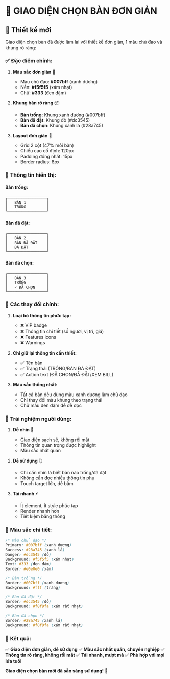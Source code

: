 # 🎨 GIAO DIỆN CHỌN BÀN ĐƠN GIẢN

## 📱 Thiết kế mới

Giao diện chọn bàn đã được làm lại với thiết kế đơn giản, 1 màu chủ đạo và khung rõ ràng:

### ✅ **Đặc điểm chính:**

1. **Màu sắc đơn giản** 🎨
   - Màu chủ đạo: **#007bff** (xanh dương)
   - Nền: **#f5f5f5** (xám nhạt)
   - Chữ: **#333** (đen đậm)

2. **Khung bàn rõ ràng** 📦
   - **Bàn trống**: Khung xanh dương (#007bff)
   - **Bàn đã đặt**: Khung đỏ (#dc3545)
   - **Bàn đã chọn**: Khung xanh lá (#28a745)

3. **Layout đơn giản** 📐
   - Grid 2 cột (47% mỗi bàn)
   - Chiều cao cố định: 120px
   - Padding đồng nhất: 15px
   - Border radius: 8px

### 🎯 **Thông tin hiển thị:**

#### **Bàn trống:**
```
┌─────────────────┐
│   BÀN 1         │
│   TRỐNG         │
└─────────────────┘
```

#### **Bàn đã đặt:**
```
┌─────────────────┐
│   BÀN 2         │
│   BÀN ĐÃ ĐẶT    │
│   ĐÃ ĐẶT        │
└─────────────────┘
```

#### **Bàn đã chọn:**
```
┌─────────────────┐
│   BÀN 3         │
│   TRỐNG         │
│   ✓ ĐÃ CHỌN     │
└─────────────────┘
```

### 🔧 **Các thay đổi chính:**

1. **Loại bỏ thông tin phức tạp:**
   - ❌ VIP badge
   - ❌ Thông tin chi tiết (số người, vị trí, giá)
   - ❌ Features icons
   - ❌ Warnings

2. **Chỉ giữ lại thông tin cần thiết:**
   - ✅ Tên bàn
   - ✅ Trạng thái (TRỐNG/BÀN ĐÃ ĐẶT)
   - ✅ Action text (ĐÃ CHỌN/ĐÃ ĐẶT/XEM BILL)

3. **Màu sắc thống nhất:**
   - Tất cả bàn đều dùng màu xanh dương làm chủ đạo
   - Chỉ thay đổi màu khung theo trạng thái
   - Chữ màu đen đậm để dễ đọc

### 📱 **Trải nghiệm người dùng:**

1. **Dễ nhìn** 👀
   - Giao diện sạch sẽ, không rối mắt
   - Thông tin quan trọng được highlight
   - Màu sắc nhất quán

2. **Dễ sử dụng** 👆
   - Chỉ cần nhìn là biết bàn nào trống/đã đặt
   - Không cần đọc nhiều thông tin phụ
   - Touch target lớn, dễ bấm

3. **Tải nhanh** ⚡
   - Ít element, ít style phức tạp
   - Render nhanh hơn
   - Tiết kiệm băng thông

### 🎨 **Màu sắc chi tiết:**

```css
/* Màu chủ đạo */
Primary: #007bff (xanh dương)
Success: #28a745 (xanh lá)
Danger: #dc3545 (đỏ)
Background: #f5f5f5 (xám nhạt)
Text: #333 (đen đậm)
Border: #e0e0e0 (xám)

/* Bàn trống */
Border: #007bff (xanh dương)
Background: #fff (trắng)

/* Bàn đã đặt */
Border: #dc3545 (đỏ)
Background: #f8f9fa (xám rất nhạt)

/* Bàn đã chọn */
Border: #28a745 (xanh lá)
Background: #f8f9fa (xám rất nhạt)
```

### 🚀 **Kết quả:**

✅ **Giao diện đơn giản, dễ sử dụng**
✅ **Màu sắc nhất quán, chuyên nghiệp**
✅ **Thông tin rõ ràng, không rối mắt**
✅ **Tải nhanh, mượt mà**
✅ **Phù hợp với mọi lứa tuổi**

**Giao diện chọn bàn mới đã sẵn sàng sử dụng!** 🎉
